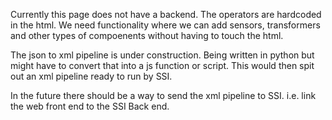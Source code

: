 Currently this page does not have a backend. The operators are hardcoded in the html. We need functionality where we can add sensors, transformers and other types of compoenents without having to touch the html.

The json to xml pipeline is under construction. Being written in python but might have to convert that into a js function or script. This would then spit out an xml pipeline ready to run by SSI.

In the future there should be a way to send the xml pipeline to SSI. i.e. link the web front end to the SSI Back end. 